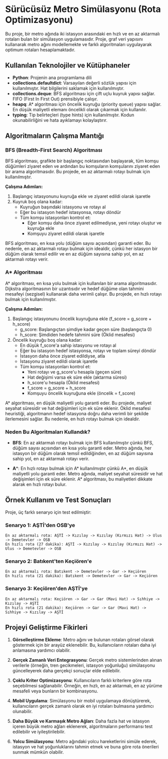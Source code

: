 # Sürücüsüz Metro Simülasyonu (Rota Optimizasyonu)

Bu proje, bir metro ağında iki istasyon arasındaki en hızlı ve en az aktarmalı rotaları bulan bir simülasyon uygulamasıdır. Proje, graf veri yapısını kullanarak metro ağını modellemekte ve farklı algoritmaları uygulayarak optimum rotaları hesaplamaktadır.

## Kullanılan Teknolojiler ve Kütüphaneler

- **Python**: Projenin ana programlama dili
- **collections.defaultdict**: Varsayılan değerli sözlük yapısı için kullanılmıştır. Hat bilgilerini saklamak için kullanılmıştır.
- **collections.deque**: BFS algoritması için çift uçlu kuyruk yapısı sağlar. FIFO (First In First Out) prensibiyle çalışır.
- **heapq**: A* algoritması için öncelik kuyruğu (priority queue) yapısı sağlar. En düşük maliyetli elemanı öncelikli olarak çıkarmak için kullanılır.
- **typing**: Tip belirteçleri (type hints) için kullanılmıştır. Kodun okunabilirliğini ve hata ayıklamayı kolaylaştırır.

## Algoritmaların Çalışma Mantığı

### BFS (Breadth-First Search) Algoritması

BFS algoritması, grafikte bir başlangıç noktasından başlayarak, tüm komşu düğümleri ziyaret eden ve ardından bu komşuların komşularını ziyaret eden bir arama algoritmasıdır. Bu projede, en az aktarmalı rotayı bulmak için kullanılmıştır.

**Çalışma Adımları:**
1. Başlangıç istasyonunu kuyruğa ekle ve ziyaret edildi olarak işaretle
2. Kuyruk boş olana kadar:
   - Kuyruğun başındaki istasyonu ve rotayı al
   - Eğer bu istasyon hedef istasyonsa, rotayı döndür
   - Tüm komşu istasyonları kontrol et:
     - Eğer komşu daha önce ziyaret edilmediyse, yeni rotayı oluştur ve kuyruğa ekle
     - Komşuyu ziyaret edildi olarak işaretle

BFS algoritması, en kısa yolu (düğüm sayısı açısından) garanti eder. Bu nedenle, en az aktarmalı rotayı bulmak için idealdir, çünkü her istasyon bir düğüm olarak temsil edilir ve en az düğüm sayısına sahip yol, en az aktarmalı rotayı verir.

### A* Algoritması

A* algoritması, en kısa yolu bulmak için kullanılan bir arama algoritmasıdır. Dijkstra algoritmasının bir uzantısıdır ve hedef düğüme olan tahmini mesafeyi (sezgisel) kullanarak daha verimli çalışır. Bu projede, en hızlı rotayı bulmak için kullanılmıştır.

**Çalışma Adımları:**
1. Başlangıç istasyonunu öncelik kuyruğuna ekle (f_score = g_score + h_score)
   - g_score: Başlangıçtan şimdiye kadar geçen süre (başlangıçta 0)
   - h_score: Şimdiden hedefe tahmini süre (Öklid mesafesi)
2. Öncelik kuyruğu boş olana kadar:
   - En düşük f_score'a sahip istasyonu ve rotayı al
   - Eğer bu istasyon hedef istasyonsa, rotayı ve toplam süreyi döndür
   - İstasyon daha önce ziyaret edildiyse, atla
   - İstasyonu ziyaret edildi olarak işaretle
   - Tüm komşu istasyonları kontrol et:
     - Yeni rotayı ve g_score'u hesapla (geçen süre)
     - Hat değişimi varsa ek süre ekle (aktarma süresi)
     - h_score'u hesapla (Öklid mesafesi)
     - f_score = g_score + h_score
     - Komşuyu öncelik kuyruğuna ekle (öncelik = f_score)

A* algoritması, en düşük maliyetli yolu garanti eder. Bu projede, maliyet seyahat süresidir ve hat değişimleri için ek süre eklenir. Öklid mesafesi heuristiği, algoritmanın hedef istasyona doğru daha verimli bir şekilde ilerlemesini sağlar. Bu nedenle, en hızlı rotayı bulmak için idealdir.

### Neden Bu Algoritmaları Kullandık?

- **BFS**: En az aktarmalı rotayı bulmak için BFS kullanılmıştır çünkü BFS, düğüm sayısı açısından en kısa yolu garanti eder. Metro ağında, her istasyon bir düğüm olarak temsil edildiğinden, en az düğüm sayısına sahip yol, en az aktarmalı rotayı verir.

- **A***: En hızlı rotayı bulmak için A* kullanılmıştır çünkü A*, en düşük maliyetli yolu garanti eder. Metro ağında, maliyet seyahat süresidir ve hat değişimleri için ek süre eklenir. A* algoritması, bu maliyetleri dikkate alarak en hızlı rotayı bulur.

## Örnek Kullanım ve Test Sonuçları

Proje, üç farklı senaryo için test edilmiştir:

### Senaryo 1: AŞTİ'den OSB'ye

```
En az aktarmalı rota: AŞTİ -> Kızılay -> Kızılay (Kırmızı Hat) -> Ulus -> Demetevler -> OSB
En hızlı rota (27 dakika): AŞTİ -> Kızılay -> Kızılay (Kırmızı Hat) -> Ulus -> Demetevler -> OSB
```

### Senaryo 2: Batıkent'ten Keçiören'e

```
En az aktarmalı rota: Batıkent -> Demetevler -> Gar -> Keçiören
En hızlı rota (21 dakika): Batıkent -> Demetevler -> Gar -> Keçiören
```

### Senaryo 3: Keçiören'den AŞTİ'ye

```
En az aktarmalı rota: Keçiören -> Gar -> Gar (Mavi Hat) -> Sıhhiye -> Kızılay -> AŞTİ
En hızlı rota (21 dakika): Keçiören -> Gar -> Gar (Mavi Hat) -> Sıhhiye -> Kızılay -> AŞTİ
```

## Projeyi Geliştirme Fikirleri

1. **Görselleştirme Ekleme**: Metro ağını ve bulunan rotaları görsel olarak göstermek için bir arayüz eklenebilir. Bu, kullanıcıların rotaları daha iyi anlamasına yardımcı olabilir.

2. **Gerçek Zamanlı Veri Entegrasyonu**: Gerçek metro sistemlerinden alınan verilerle (örneğin, tren gecikmeleri, istasyon yoğunluğu) simülasyonu güncelleyerek daha gerçekçi sonuçlar elde edilebilir.

3. **Çoklu Kriter Optimizasyonu**: Kullanıcıların farklı kriterlere göre rota seçebilmesi sağlanabilir. Örneğin, en hızlı, en az aktarmalı, en az yürüme mesafeli veya bunların bir kombinasyonu.

4. **Mobil Uygulama**: Simülasyonu bir mobil uygulamaya dönüştürerek, kullanıcıların gerçek zamanlı olarak en iyi rotaları bulmasına yardımcı olunabilir.

5. **Daha Büyük ve Karmaşık Metro Ağları**: Daha fazla hat ve istasyon içeren büyük metro ağları eklenerek, algoritmaların performansı test edilebilir ve iyileştirilebilir.

6. **Yolcu Simülasyonu**: Metro ağındaki yolcu hareketlerini simüle ederek, istasyon ve hat yoğunluklarını tahmin etmek ve buna göre rota önerileri sunmak mümkün olabilir.
